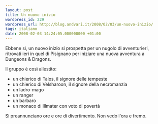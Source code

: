 ```yaml
---
layout: post
title: Un nuovo inizio
wordpress_id: 229
wordpress_url: http://blog.andvari.it/2008/02/03/un-nuovo-inizio/
tags: italiano
date: 2008-02-03 14:24:05.000000000 +01:00
---
```

Ebbene sì, un nuovo inizio si prospetta per un nugolo di avventurieri, ritrovati ieri in quel di Pisignano per iniziare una nuova avventura a Dungeons &amp; Dragons.

Il gruppo è così allestito:
<ul>
	<li>un chierico di Talos, il signore delle tempeste</li>
	<li>un chierico di Velsharoon, il signore della necromanzia</li>
	<li>un ladro-mago</li>
	<li>un ranger</li>
	<li>un barbaro</li>
	<li>un monaco di Illmater con voto di povertà</li>
</ul>
Si preannunciano ore e ore di divertimento. Non vedo l'ora e fremo.
